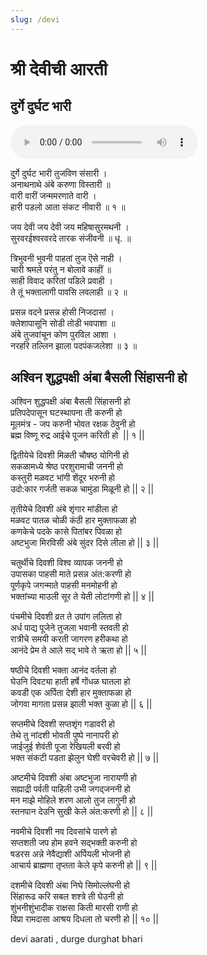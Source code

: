 ```yaml
---
slug: /devi
---
```

# श्री देवीची आरती 
## दुर्गे दुर्घट भारी
<audio controls="controls" src="/audio/aarati/durge-durghat.mp3">
    Your browser does not support the HTML5 Audio element.
</audio> 

दुर्गे दुर्घट भारी तुजविण संसारी ।<br />
अनाथनाथे अंबे करुणा विस्तारी ॥<br />
वारी वारीं जन्ममरणाते वारी ।<br />
हारी पडलो आता संकट नीवारी ॥ १ ॥

जय देवी जय देवी जय महिषासुरमथनी ।<br />
सुरवरईश्वरवरदे तारक संजीवनी ॥ धृ. ॥

त्रिभुवनी भुवनी पाहतां तुज ऎसे नाही ।<br />
चारी श्रमले परंतु न बोलावे काहीं ॥<br />
साही विवाद करितां पडिले प्रवाही ।<br />
ते तूं भक्तालागी पावसि लवलाही ॥ २ ॥

प्रसन्न वदने प्रसन्न होसी निजदासां ।<br />
क्लेशापासूनि सोडी तोडी भवपाशा ॥<br />
अंबे तुजवांचून कोण पुरविल आशा ।<br />
नरहरि तल्लिन झाला पदपंकजलेशा ॥ ३ ॥

## अश्विन शुद्धपक्षी अंबा बैसली सिंहासनी हो

अश्विन शुद्धपक्षी अंबा बैसली सिंहासनी हो <br />
प्रतिपदेपासून घटस्थापना ती करुनी हो<br />
मूलमंत्र - जप करुनी भोवत रक्षक ठेवुनी हो<br />
ब्रह्म विष्णू रुद्र आईचे पूजन करिती हो  || १ ||

द्वितीयेचे दिवशी मिळती चौषष्ठ योगिनी हो<br />
सकळामध्ये श्रेष्ठ परशुरामाची जननी हो<br />
कस्तुरी मळवट भांगी शेंदूर भरुनी हो<br />
उदो:कार गर्जती सकळ चामुंडा मिळूनी हो || २ ||

तृतीयेचे दिवशी अंबे शृंगार मांडीला हो<br />
मळवट पातळ चोळी कंठी हार मुक्ताफळा हो<br />
कणकेचे पदके कासे पितांबर पिवळा हो<br />
अष्टभुजा मिरविसी अंबे सुंदर दिसे लीला हो || ३ ||

चतुर्थीचे दिवशी विश्व व्यापक जननी हो<br />
उपासका पाहसी माते प्रसन्न अंत:करणी हो<br />
पूर्णकृपे जगन्माते पाहसी मनमोहनी हो<br />
भक्तांच्या माउली सूर ते येती लोटांगणी हो || ४ ||

पंचमीचे दिवशी व्रत ते उपांग ललिता हो<br/>
अर्ध पाद्य​ पूजेने तुजला भवानी स्तवती हो<br />
रात्रीचे समयी करती जागरण हरीकथा हो<br />
आनंदे प्रेम ते आले सद् भावे ते ऋता हो || ५ ||

षष्ठीचे दिवशी भक्ता आनंद वर्तला हो<br />
घेउनि दिवट्या हाती हर्षे गोंधळ घातला हो<br />
कवडी एक अर्पिता देशी हार मुक्ताफळा हो<br />
जोगवा मागता प्रसन्न झाली भक्त कुळा हो || ६ ||

सप्तमीचे दिवशी सप्तशृंग गडावरी हो<br />
तेथे तु नांदशी भोवती पुष्पे नानापरी हो<br />
जाईजुई शेवंती पूजा रेखियली बरवी हो<br />
भक्त संकटी पडता झेलुन घेशी वरचेवरी हो || ७ ||

अष्टमीचे दिवशी अंबा अष्टभुजा नारायणी हो<br />
सह्याद्री पर्वती पाहिली उभी जगद्जननी हो<br />
मन माझे मोहिले शरण आलो तुज लागुनी हो<br />
स्तनपान देउनि सुखी केले अंत:करणी हो || ८ ||

नवमीचे दिवशी नव दिवसांचे पारणे हो<br />
सप्तशती जप होम हवने सद्भक्ती करुनी हो<br />
षडरस अन्ने नेवैद्याशी अर्पियली भोजनी हो<br />
आचार्य ब्राह्मणा तृप्तता केले कृपे करुनी हो || ९ ||

दशमीचे दिवशी अंबा निघे सिमोल्लंघनी हो<br />
सिंहारूढ करि सबल शश्त्रे ती घेउनी हो<br />
शुंभनीशुंभादीक राक्षसा किती मारसी राणी हो<br />
विप्रा रामदासा आश्रय दिधला तो चरणी हो || १० ||

<span class='index-text'> devi aarati , durge durghat bhari</span>